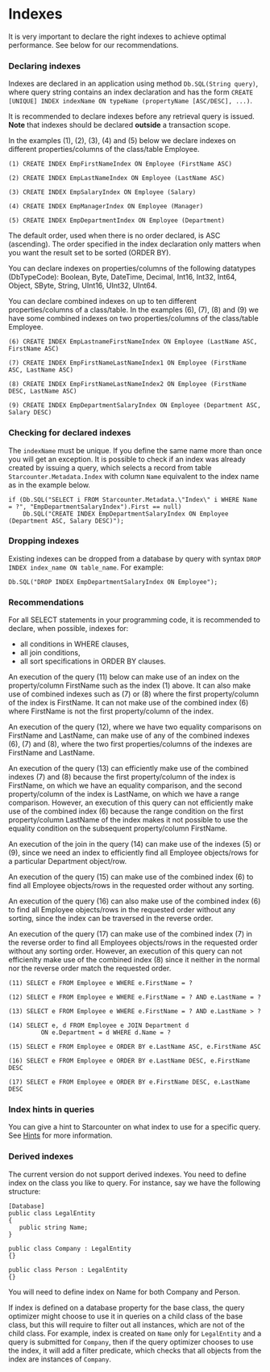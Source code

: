 # Indexes

It is very important to declare the right indexes to achieve  optimal performance. See below for our recommendations.

### Declaring indexes

Indexes are declared in an application using method `Db.SQL(String query)`, where query string contains an index declaration and has the form `CREATE [UNIQUE] INDEX indexName ON typeName (propertyName [ASC/DESC], ...)`.

It is recommended to declare indexes before any retrieval query is issued. **Note** that indexes should be declared **outside** a transaction scope.

In the examples \(1\), \(2\), \(3\), \(4\) and \(5\) below we declare indexes on different properties/columns of the class/table Employee.

```
(1) CREATE INDEX EmpFirstNameIndex ON Employee (FirstName ASC)

(2) CREATE INDEX EmpLastNameIndex ON Employee (LastName ASC)

(3) CREATE INDEX EmpSalaryIndex ON Employee (Salary)

(4) CREATE INDEX EmpManagerIndex ON Employee (Manager)

(5) CREATE INDEX EmpDepartmentIndex ON Employee (Department)
```

The default order, used when there is no order declared, is ASC \(ascending\). The order specified in the index declaration only matters when you want the result set to be sorted \(ORDER BY\).

You can declare indexes on properties/columns of the following datatypes \(DbTypeCode\): Boolean, Byte, DateTime, Decimal, Int16, Int32, Int64, Object, SByte, String, UInt16, UInt32, UInt64.

You can declare combined indexes on up to ten different properties/columns of a class/table. In the examples \(6\), \(7\), \(8\) and \(9\) we have some combined indexes on two properties/columns of the class/table Employee.

```
(6) CREATE INDEX EmpLastnameFirstNameIndex ON Employee (LastName ASC, FirstName ASC)

(7) CREATE INDEX EmpFirstNameLastNameIndex1 ON Employee (FirstName ASC, LastName ASC)

(8) CREATE INDEX EmpFirstNameLastNameIndex2 ON Employee (FirstName DESC, LastName ASC)

(9) CREATE INDEX EmpDepartmentSalaryIndex ON Employee (Department ASC, Salary DESC)
```



### Checking for declared indexes

The `indexName` must be unique. If you define the same name more than once you will get an exception. It is possible to check if an index was already created by issuing a query, which selects a record from table `Starcounter.Metadata.Index` with column `Name` equivalent to the index name as in the example below.

```
if (Db.SQL("SELECT i FROM Starcounter.Metadata.\"Index\" i WHERE Name = ?", "EmpDepartmentSalaryIndex").First == null)
    Db.SQL("CREATE INDEX EmpDepartmentSalaryIndex ON Employee (Department ASC, Salary DESC)");
```

### Dropping indexes

Existing indexes can be dropped from a database by query with syntax `DROP INDEX index_name ON table_name`. For example:

```
Db.SQL("DROP INDEX EmpDepartmentSalaryIndex ON Employee");
```

### Recommendations

For all SELECT statements in your programming code, it is recommended to declare, when possible, indexes for:

* all conditions in WHERE clauses,
* all join conditions,
* all sort specifications in ORDER BY clauses.

An execution of the query \(11\) below can make use of an index on the property/column FirstName such as the index \(1\) above. It can also make use of combined indexes such as \(7\) or \(8\) where the first property/column of the index is FirstName. It can not make use of the combined index \(6\) where FirstName is not the first property/column of the index.

An execution of the query \(12\), where we have two equality comparisons on FirstName and LastName, can make use of any of the combined indexes \(6\), \(7\) and \(8\), where the two first properties/columns of the indexes are FirstName and LastName.

An execution of the query \(13\) can efficiently make use of the combined indexes \(7\) and \(8\) because the first property/column of the index is FirstName, on which we have an equality comparison, and the second property/column of the index is LastName, on which we have a range comparison. However, an execution of this query can not efficiently make use of the combined index \(6\) because the range condition on the first property/column LastName of the index makes it not possible to use the equality condition on the subsequent property/column FirstName.

An execution of the join in the query \(14\) can make use of the indexes \(5\) or \(9\), since we need an index to efficiently find all Employee objects/rows for a particular Department object/row.

An execution of the query \(15\) can make use of the combined index \(6\) to find all Employee objects/rows in the requested order without any sorting.

An execution of the query \(16\) can also make use of the combined index \(6\) to find all Employee objects/rows in the requested order without any sorting, since the index can be traversed in the reverse order.

An execution of the query \(17\) can make use of the combined index \(7\) in the reverse order to find all Employees objects/rows in the requested order without any sorting order. However, an execution of this query can not efficienlty make use of the combined index \(8\) since it neither in the normal nor the reverse order match the requested order.

```
(11) SELECT e FROM Employee e WHERE e.FirstName = ?

(12) SELECT e FROM Employee e WHERE e.FirstName = ? AND e.LastName = ?

(13) SELECT e FROM Employee e WHERE e.FirstName = ? AND e.LastName > ?

(14) SELECT e, d FROM Employee e JOIN Department d
         ON e.Department = d WHERE d.Name = ?

(15) SELECT e FROM Employee e ORDER BY e.LastName ASC, e.FirstName ASC

(16) SELECT e FROM Employee e ORDER BY e.LastName DESC, e.FirstName DESC

(17) SELECT e FROM Employee e ORDER BY e.FirstName DESC, e.LastName DESC
```

### Index hints in queries

You can give a hint to Starcounter on what index to use for a specific query. See [Hints](query-plan-hints.md) for more information.

### Derived indexes

The current version do not support derived indexes. You need to define index on the class you like to query. For instance, say we have the following structure:

```
[Database]
public class LegalEntity
{
   public string Name;
}

public class Company : LegalEntity
{}

public class Person : LegalEntity
{}
```

You will need to define index on Name for both Company and Person.

If index is defined on a database property for the base class, the query optimizer might choose to use it in queries on a child class of the base class, but this will require to filter out all instances, which are not of the child class. For example, index is created on `Name` only for `LegalEntity` and a query is submitted for `Company`, then if the query optimizer chooses to use the index, it will add a filter predicate, which checks that all objects from the index are instances of `Company`.

